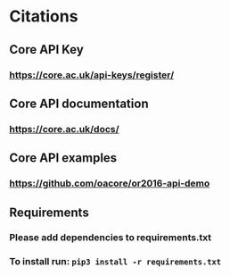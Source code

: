 # Citations
## Core API Key
### https://core.ac.uk/api-keys/register/

## Core API documentation
### https://core.ac.uk/docs/

## Core API examples
### https://github.com/oacore/or2016-api-demo

## Requirements ##
### Please add dependencies to requirements.txt
### To install run: ``pip3 install -r requirements.txt``
